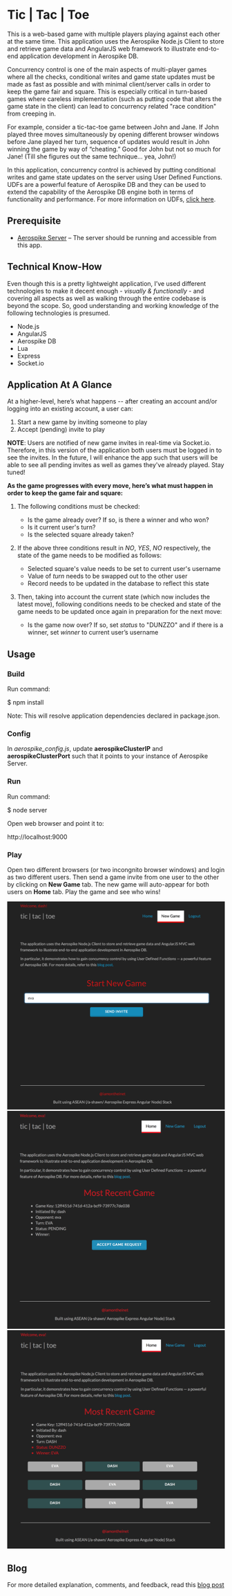 # Tic | Tac | Toe

This is a web-based game with multiple players playing against each other at the same time. This application uses the Aerospike Node.js Client to store and retrieve game data and AngularJS web framework to illustrate end-to-end application development in Aerospike DB.

Concurrency control is one of the main aspects of multi-player games where all the checks, conditional writes and game state updates must be made as fast as possible and with minimal client/server calls in order to keep the game fair and square. This is especially critical in turn-based games where careless implementation (such as putting code that alters the game state in the client) can lead to concurrency related "race condition" from creeping in.

For example, consider a tic-tac-toe game between John and Jane. If John played three moves simultaneously by opening different browser windows before Jane played her turn, sequence of updates would result in John winning the game by way of “cheating.” Good for John but not so much for Jane! (Till she figures out the same technique… yea, John!)

In this application, concurrency control is achieved by putting conditional writes and game state updates on the server using User Defined Functions. UDFs are a powerful feature of Aerospike DB and they can be used to extend the capability of the Aerospike DB engine both in terms of functionality and performance. For more information on UDFs, [click here](http://www.aerospike.com/docs/guide/udf.html).

## Prerequisite

- [Aerospike Server](http://www.aerospike.com/download/server/latest) – The server should be running and accessible from this app.

## Technical Know-How

Even though this is a pretty lightweight application, I’ve used different technologies to make it decent enough - *visually & functionally* - and covering all aspects as well as walking through the entire codebase is beyond the scope. So, good understanding and working knowledge of the following technologies is presumed.

* Node.js
* AngularJS
* Aerospike DB
* Lua
* Express
* Socket.io

## Application At A Glance 

At a higher-level, here’s what happens -- after creating an account and/or logging into an existing account, a user can:

1. Start a new game by inviting someone to play
2. Accept (pending) invite to play

**NOTE**: Users are notified of new game invites in real-time via Socket.io. Therefore, in this version of the application both users must be logged in to see the invites. In the future, I will enhance the app such that users will be able to see all pending invites as well as games they've already played. Stay tuned!

**As the game progresses with every move, here’s what must happen in order to keep the game fair and square:**

1. The following conditions must be checked:
    
    *  Is the game already over? If so, is there a winner and who won?
    *  Is it current user's turn?
    *  Is the selected square already taken?

2. If the above three conditions result in *NO*, *YES*, *NO* respectively, the state of the game needs to be modified as follows:
    
    *  Selected square's value needs to be set to current user's username
    *  Value of *turn* needs to be swapped out to the other user
    *  Record needs to be updated in the database to reflect this state

3. Then, taking into account the current state (which now includes the latest move), following conditions needs to be checked and state of the game needs to be updated once again in preparation for the next move:
    
    *  Is the game now over? If so, set *status* to "DUNZZO" and if there is a winner, set *winner* to current user’s username 

## Usage

### Build

Run command:

  $ npm install

Note: This will resolve application dependencies declared in package.json.

### Config

In *aerospike_config.js*, update **aerospikeClusterIP** and **aerospikeClusterPort** such that it points to your instance of Aerospike Server.

### Run

Run command:

  $ node server

Open web browser and point it to:

  http://localhost:9000

### Play

Open two different browsers (or two incongnito browser windows) and login as two different users. Then send a game invite from one user to the other by clicking on **New Game** tab. The new game will auto-appear for both users on **Home** tab. Play the game and see who wins!

<div>
  <img src="app/images/invite.png"\>
</div>

<div>
  <img src="app/images/accept.png"\>
</div>

<div>
  <img src="app/images/over_won.png"\>
</div>

## Blog

For more detailed explanation, comments, and feedback, read this [blog post](http://www.iamontheinet.com/2015/01/06/concurrency-control-in-multi-player-games-aerospike)

